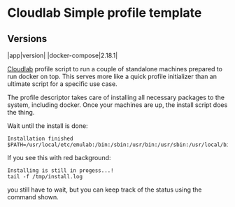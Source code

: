 # Cloudlab Simple profile template

## Versions
|app|version|
|docker-compose|2.18.1|


[Cloudlab](https://www.cloudlab.us) profile script to run a couple of standalone machines prepared to run docker on top.
This serves more like a quick profile initializer than an ultimate script for a specific use case.


The profile descriptor takes care of installing all necessary packages to the system, including docker.
Once your machines are up, the install script does the thing. 

Wait until the install is done:
```
Installation finished
$PATH=/usr/local/etc/emulab:/bin:/sbin:/usr/bin:/usr/sbin:/usr/local/bin:/usr/local/sbin:/usr/site/bin:/usr/site/sbin!
```

If you see this with red background:
```
Installing is still in progess...!
tail -f /tmp/install.log
```
you still have to wait, but you can keep track of the status using the command shown.




